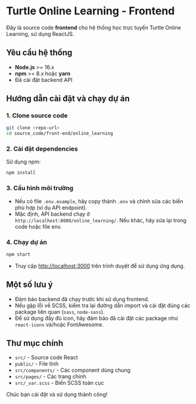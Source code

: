 # Turtle Online Learning - Frontend

Đây là source code **frontend** cho hệ thống học trực tuyến Turtle Online Learning, sử dụng ReactJS.

## Yêu cầu hệ thống

- **Node.js** >= 16.x
- **npm** >= 8.x hoặc **yarn**
- Đã cài đặt backend API

## Hướng dẫn cài đặt và chạy dự án

### 1. Clone source code

```bash
git clone <repo-url>
cd source_code/front-end/online_learning
```

### 2. Cài đặt dependencies

Sử dụng npm:

```bash
npm install
```

### 3. Cấu hình môi trường

- Nếu có file `.env.example`, hãy copy thành `.env` và chỉnh sửa các biến phù hợp (ví dụ API endpoint).
- Mặc định, API backend chạy ở `http://localhost:8080/online_learning/`. Nếu khác, hãy sửa lại trong code hoặc file env.

### 4. Chạy dự án

```bash
npm start
```

- Truy cập [http://localhost:3000](http://localhost:3000) trên trình duyệt để sử dụng ứng dụng.


## Một số lưu ý

- Đảm bảo backend đã chạy trước khi sử dụng frontend.
- Nếu gặp lỗi về SCSS, kiểm tra lại đường dẫn import và cài đặt đúng các package liên quan (`sass`, `node-sass`).
- Để sử dụng đầy đủ icon, hãy đảm bảo đã cài đặt các package như `react-icons` và/hoặc FontAwesome.



## Thư mục chính

- `src/` - Source code React
- `public/` - File tĩnh
- `src/components/` - Các component dùng chung
- `src/pages/` - Các trang chính
- `src/_var.scss` - Biến SCSS toàn cục


Chúc bạn cài đặt và sử dụng thành công!